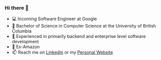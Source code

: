 ### Hi there 👋

- 💻 Incoming Software Engineer at Google
- 🔭 Bachelor of Science in Computer Science at the University of British Columbia
- 👯 Experienced in primarily backend and enterprise level software development
- 🌱 Ex-Amazon
- 📫 Reach me on [Linkedin](https://www.linkedin.com/in/cheungis/) or my [Personal Website](https://cheungis.github.io/)
